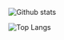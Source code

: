 ![Github stats](https://github-readme-stats.vercel.app/api?username=jaaplallie&count_private=true&include_all_commits=true)

![Top Langs](https://github-readme-stats.vercel.app/api/top-langs/?username=jaaplallie&layout=compact)

<!--
**jaaplallie/jaaplallie** is a ✨ _special_ ✨ repository because its `README.md` (this file) appears on your GitHub profile.

Here are some ideas to get you started:

- 🔭 I’m currently working on ...
- 🌱 I’m currently learning ...
- 👯 I’m looking to collaborate on ...
- 🤔 I’m looking for help with ...
- 💬 Ask me about ...
- 📫 How to reach me: ...
- 😄 Pronouns: ...
- ⚡ Fun fact: ...
-->
